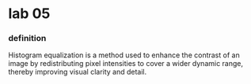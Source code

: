 # lab 05

### definition

Histogram equalization is a method used to enhance the contrast of an image by redistributing pixel intensities to cover a wider dynamic range, thereby improving visual clarity and detail.

